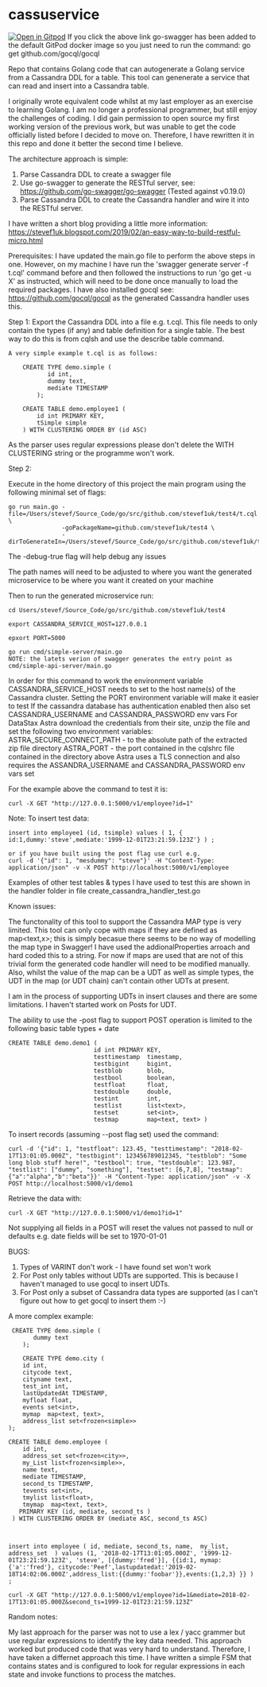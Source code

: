 # cassuservice 
[![Open in Gitpod](https://gitpod.io/button/open-in-gitpod.svg)](https://gitpod.io/#https://github.com/stevef1uk/cassuservice)
If you click the above link go-swagger has been added to the default GitPod docker image so you just need to run the command:
go get github.com/gocql/gocql

Repo that contains Golang code that can autogenerate a Golang service from a Cassandra DDL for a table.
This tool can genenerate a service that can read and insert into a Cassandra table.

I originally wrote equivalent code whilst at my last employer as an exercise to learning Golang. I am no longer a professional programmer, but still enjoy the challenges of coding. I did gain permission to open source my first working version of the previous  work, but was unable to get the code officially listed before I decided to move on. Therefore, I have rewritten it in this repo and done it better the second time I believe. 

The architecture approach is simple:

1. Parse Cassandra DDL to create a swagger file
2. Use go-swagger to generate the RESTful server, see: https://github.com/go-swagger/go-swagger (Tested against v0.19.0)
3. Parse Cassandra DDL to create the Cassandra handler and wire it into the RESTful server.

I have written a short blog providing a little more information: https://stevef1uk.blogspot.com/2019/02/an-easy-way-to-build-restful-micro.html

Prerequisites:
I have updated the main.go file to perform the above steps in one. However, on my machine I have run the 'swagger generate server -f t.cql' command before and then followed the instructions to run 'go get -u X' as instructed, which will need to be done once manually to load the required packages. I have also installed gocql see: https://github.com/gocql/gocql as the generated Cassandra handler uses this.

Step 1: Export the Cassandra DDL into a file e.g. t.cql. This file needs to only contain the types (if any) and table definition for a single table. The best way to do this is from cqlsh and use the describe table command.
```
A very simple example t.cql is as follows:

    CREATE TYPE demo.simple (
           id int,
           dummy text,
           mediate TIMESTAMP
        );
    
    CREATE TABLE demo.employee1 (
        id int PRIMARY KEY,
        tSimple simple
    ) WITH CLUSTERING ORDER BY (id ASC)
```
As the parser uses regular expressions please don't delete the WITH CLUSTERING string or the programme won't work.

Step 2:

Execute in the home directory of this project the main program using the following minimal set of flags:
```
go run main.go -file=/Users/stevef/Source_Code/go/src/github.com/stevef1uk/test4/t.cql \
               -goPackageName=github.com/stevef1uk/test4 \
               -dirToGenerateIn=/Users/stevef/Source_Code/go/src/github.com/stevef1uk/test4
```
The -debug-true flag will help debug any issues

The path names will need to be adjusted to where you want the generated microservice to be where you want it created on your machine

Then to run the generated microservice run:
```
cd Users/stevef/Source_Code/go/src/github.com/stevef1uk/test4

export CASSANDRA_SERVICE_HOST=127.0.0.1

epxort PORT=5000

go run cmd/simple-server/main.go 
NOTE: the latets verion of swagger generates the entry point as cmd/simple-api-server/main.go
```
In order for this command to work the environment variable CASSANDRA_SERVICE_HOST needs to set to the host name(s) of the Cassandra cluster. 
Setting the PORT environment variable will make it easier to test 
If the cassandra database has authentication enabled then also set CASSANDRA_USERNAME and CASSANDRA_PASSWORD env vars
For DataStax Astra download the credentials from their site, unzip the file and set the following two environment variables:
ASTRA_SECURE_CONNECT_PATH - to the absolute path of the extracted zip file directory
ASTRA_PORT - the port contained in the cqlshrc file contained in the directory above
Astra uses a TLS connection and also requires the ASSANDRA_USERNAME and CASSANDRA_PASSWORD env vars set

For the example above the command to test it is:
```
curl -X GET "http://127.0.0.1:5000/v1/employee?id=1"
```
Note: To insert test data: 	
```
insert into employee1 (id, tsimple) values ( 1, { id:1,dummy:'steve',mediate:'1999-12-01T23:21:59.123Z'} ) ;

or if you have built using the post flag use curl e.g. 
curl -d '{"id": 1, "mesdummy": "steve"}' -H "Content-Type: application/json" -v -X POST http://localhost:5000/v1/employee
```
Examples of other test tables & types I have used to test this are shown in the handler folder in file create_cassandra_handler_test.go


Known issues:

The functonality of this tool to support the Cassandra MAP type is very limited. This tool can only cope with maps if they are defined as map<text,x>; this is simply becasue there seems to be no way of modelling the map type in Swagger! 
I have used the addionalProperties arroach and hard coded this to a string. For now if maps are used that are not of this trivial form the generated code handler will need to be modified manually.
Also, whilst the value of the map can be a UDT as well as simple types, the UDT in the map (or UDT chain) can't contain other UDTs at present.

I am in the process of supporting UDTs in insert clauses and there are some limitations. I haven't started work on Posts for UDT.

The ability to use the -post flag to support POST operation is limited to the following basic table types + date
```
CREATE TABLE demo.demo1 (
                        id int PRIMARY KEY,
                        testtimestamp  timestamp,
                        testbigint     bigint,
                        testblob       blob,
                        testbool       boolean,
                        testfloat      float,
                        testdouble     double,
                        testint        int,
                        testlist       list<text>,
                        testset        set<int>,
                        testmap        map<text, text> )
```
To insert records (assuming --post flag set) used the command:
```
curl -d '{"id": 1, "testfloat": 123.45, "testtimestamp": "2018-02-17T13:01:05.000Z", "testbigint": 123456789012345, "testblob": "Some long blob stuff here!", "testbool": true, "testdouble": 123.987, "testlist": ["dummy", "something"], "testset": [6,7,8], "testmap": {"a":"alpha","b":"beta"}}' -H "Content-Type: application/json" -v -X POST http://localhost:5000/v1/demo1
```
Retrieve the data with:
```
curl -X GET "http://127.0.0.1:5000/v1/demo1?id=1"
```
Not supplying all fields in a POST will reset the values not passed to null or defaults e.g. date fields will be set to 1970-01-01

BUGS:
1. Types of VARINT don't work - I have found set<VARINT> won't work
2. For Post only tables without UDTs are supported. This is because I haven't managed to use gocql to insert UDTs.
2. For Post only a subset of Cassandra data types are supported (as I can't figure out how to get gocql to insert them :-) 


A more complex example:
```
 CREATE TYPE demo.simple (
       dummy text
    );

    CREATE TYPE demo.city (
    id int,
    citycode text,
    cityname text,
    test_int int,
    lastUpdatedAt TIMESTAMP,
    myfloat float,
    events set<int>,
    mymap  map<text, text>,
    address_list set<frozen<simple>>
);

CREATE TABLE demo.employee (
    id int,
    address_set set<frozen<city>>,
    my_List list<frozen<simple>>,
    name text,
    mediate TIMESTAMP,
    second_ts TIMESTAMP,
    tevents set<int>,
    tmylist list<float>,
    tmymap  map<text, text>,
   PRIMARY KEY (id, mediate, second_ts )
 ) WITH CLUSTERING ORDER BY (mediate ASC, second_ts ASC)



insert into employee ( id, mediate, second_ts, name,  my_list, address_set  ) values (1, '2018-02-17T13:01:05.000Z', '1999-12-01T23:21:59.123Z', 'steve', [{dummy:'fred'}], {{id:1, mymap:{'a':'fred'}, citycode:'Peef',lastupdatedat:'2019-02-18T14:02:06.000Z',address_list:{{dummy:'foobar'}},events:{1,2,3} }} ) ;

curl -X GET "http://127.0.0.1:5000/v1/employee?id=1&mediate=2018-02-17T13:01:05.000Z&second_ts=1999-12-01T23:21:59.123Z"
```

Random notes:

My last approach for the parser was not to use a lex / yacc grammer but use regular expressions to identify the key data needed. This approach worked but produced code that was very hard to understand. Therefore, I have taken a differnet approach this time. I have written a simple FSM that contains states and is configured to look for regular expressions in each state and invoke functions to process the matches.
